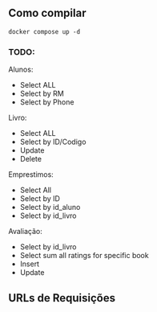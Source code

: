 ## Como compilar

```
docker compose up -d
```

### TODO:

Alunos:
  - Select ALL
  - Select by RM
  - Select by Phone

Livro:
  - Select ALL
  - Select by ID/Codigo
  - Update
  - Delete

Emprestimos:
  - Select All
  - Select by ID
  - Select by id_aluno
  - Select by id_livro
    
Avaliação:
  - Select by id_livro
  - Select sum all ratings for specific book
  - Insert
  - Update


## URLs de Requisições
